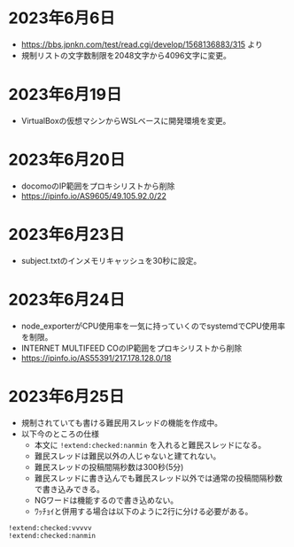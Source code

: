 # 2023年6月6日

- https://bbs.jpnkn.com/test/read.cgi/develop/1568136883/315 より
- 規制リストの文字数制限を2048文字から4096文字に変更。

# 2023年6月19日

- VirtualBoxの仮想マシンからWSLベースに開発環境を変更。

# 2023年6月20日

- docomoのIP範囲をプロキシリストから削除
- https://ipinfo.io/AS9605/49.105.92.0/22

# 2023年6月23日

- subject.txtのインメモリキャッシュを30秒に設定。

# 2023年6月24日

- node_exporterがCPU使用率を一気に持っていくのでsystemdでCPU使用率を制限。
- INTERNET MULTIFEED COのIP範囲をプロキシリストから削除
- https://ipinfo.io/AS55391/217.178.128.0/18

# 2023年6月25日

- 規制されていても書ける難民用スレッドの機能を作成中。
- 以下今のところの仕様
  - 本文に ```!extend:checked:nanmin``` を入れると難民スレッドになる。
  - 難民スレッドは難民以外の人じゃないと建てれない。
  - 難民スレッドの投稿間隔秒数は300秒(5分)
  - 難民スレッドに書き込んでも難民スレッド以外では通常の投稿間隔秒数で書き込みできる。
  - NGワードは機能するので書き込めない。
  - ﾜｯﾁｮｲと併用する場合は以下のように2行に分ける必要がある。
```
!extend:checked:vvvvv
!extend:checked:nanmin
```
